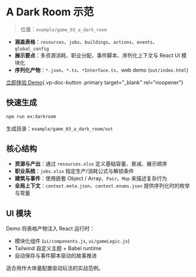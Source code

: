 # A Dark Room 示范

> 位置：`example/game_03_a_dark_room`

- **涵盖表格**：`resources`、`jobs`、`buildings`、`actions`、`events`、`global_config`
- **展示要点**：多资源消耗、职业分配、事件脚本、序列化上下文与 React UI 模块化
- **序列化产物**：`*.json`、`*.ts`、`*Interface.ts`、web demo (`out/index.html`)

[立即体验 Demo](/examples/a-dark-room/index.html){.vp-doc-button .primary target="_blank" rel="noopener"}

## 快速生成

```bash
npm run ex:darkroom
```

生成目录：`example/game_03_a_dark_room/out`

## 核心结构

- **资源与产出**：通过 `resources.xlsx` 定义基础容量、衰减、展示顺序
- **职业系统**：`jobs.xlsx` 指定生产/消耗公式与解锁条件
- **建筑与事件**：使用嵌套 Object / Array、`Pair`、`Map` 来描述复杂行为
- **全局上下文**：`context.meta.json`、`context.enums.json` 提供序列化时的枚举与常量

## UI 模块

Demo 将表格产物注入 React 运行时：

- 模块化组件 (`ui/components.js`, `ui/gameLogic.js`)
- Tailwind 自定义主题 + Babel runtime
- 自动保存与事件脚本驱动的故事推进

适合用作大体量配置驱动玩法的实战范例。
